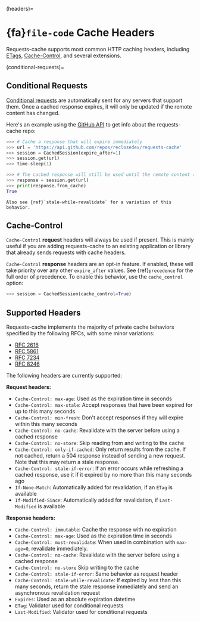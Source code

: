 (headers)=
# {fa}`file-code` Cache Headers
Requests-cache supports most common HTTP caching headers, including
[ETags](https://developer.mozilla.org/en-US/docs/Web/HTTP/Headers/ETag),
[Cache-Control](https://developer.mozilla.org/en-US/docs/Web/HTTP/Headers/Cache-Control),
and several extensions.

(conditional-requests)=
## Conditional Requests
[Conditional requests](https://developer.mozilla.org/en-US/docs/Web/HTTP/Conditional_requests) are
automatically sent for any servers that support them. Once a cached response expires, it will only
be updated if the remote content has changed.

Here's an example using the [GitHub API](https://docs.github.com/en/rest) to get info about the
requests-cache repo:
```python
>>> # Cache a response that will expire immediately
>>> url = 'https://api.github.com/repos/reclosedev/requests-cache'
>>> session = CachedSession(expire_after=1)
>>> session.get(url)
>>> time.sleep(1)

>>> # The cached response will still be used until the remote content actually changes
>>> response = session.get(url)
>>> print(response.from_cache)
True
```

```{note}
Also see {ref}`stale-while-revalidate` for a variation of this behavior.
```

## Cache-Control
`Cache-Control` **request** headers will always be used if present. This is mainly useful if you are
adding requests-cache to an existing application or library that already sends requests with cache
headers.

`Cache-Control` **response** headers are an opt-in feature. If enabled, these will take priority over
any other `expire_after` values. See {ref}`precedence` for the full order of precedence.
To enable this behavior, use the `cache_control` option:
```python
>>> session = CachedSession(cache_control=True)
```

## Supported Headers
Requests-cache implements the majority of private cache behaviors specified by the following RFCs,
with some minor variations:
* [RFC 2616](https://datatracker.ietf.org/doc/html/rfc2616)
* [RFC 5861](https://datatracker.ietf.org/doc/html/rfc5861)
* [RFC 7234](https://datatracker.ietf.org/doc/html/rfc7234)
* [RFC 8246](https://datatracker.ietf.org/doc/html/rfc8246)

The following headers are currently supported:

**Request headers:**
- `Cache-Control: max-age`: Used as the expiration time in seconds
- `Cache-Control: max-stale`: Accept responses that have been expired for up to this many seconds
- `Cache-Control: min-fresh`: Don't accept responses if they will expire within this many seconds
- `Cache-Control: no-cache`: Revalidate with the server before using a cached response
- `Cache-Control: no-store`: Skip reading from and writing to the cache
- `Cache-Control: only-if-cached`: Only return results from the cache. If not cached, return a 504
  response instead of sending a new request. Note that this may return a stale response.
- `Cache-Control: stale-if-error`: If an error occurs while refreshing a cached response, use it
  if it expired by no more than this many seconds ago
- `If-None-Match`: Automatically added for revalidation, if an `ETag` is available
- `If-Modified-Since`: Automatically added for revalidation, if `Last-Modified` is available

**Response headers:**
- `Cache-Control: immutable`: Cache the response with no expiration
- `Cache-Control: max-age`: Used as the expiration time in seconds
- `Cache-Control: must-revalidate`: When used in combination with `max-age=0`, revalidate immediately.
- `Cache-Control: no-cache`: Revalidate with the server before using a cached response
- `Cache-Control: no-store` Skip writing to the cache
- `Cache-Control: stale-if-error`: Same behavior as request header
- `Cache-Control: stale-while-revalidate`: If expired by less than this many seconds, return the stale response immediately and send an asynchronous revalidation request
- `Expires`: Used as an absolute expiration datetime
- `ETag`: Validator used for conditional requests
- `Last-Modified`: Validator used for conditional requests
